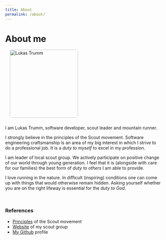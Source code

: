 ```yaml
---
title: About
permalink: /about/
---
```


# About me

<img src="/img/lt.jpg"
    width="220"
    height="220"
    alt="Lukas Trumm"
    style="border-radius: 6px; margin: 0px 0px 10px 15px;">

I am Lukas Trumm, software developer, scout leader and mountain runner.

I strongly believe in the principles of the Scout movement. Software engineering craftsmanship is an area of my big interest in which I strive to do a professional job. It is a _duty to myself_ to excel in my profession.

I am leader of local scout group. We actively participate on positive change of our world through young generation. I feel that it is (alongside with care for our families) the best form of _duty to others_ I am able to provide.

I love running in the nature. In difficult (inspiring) conditions one can come up with things that would otherwise remain hidden. Asking yourself whether you are on the right lifeway is essential for the _duty to God_.

<br>

### References

- [Principles](https://www.scout.org/promiseandlaw) of the Scout movement
- [Website](http://www.ctyriadvacitka.wz.cz) of my scout group
- [My Github](https://github.com/lttr/) profile
